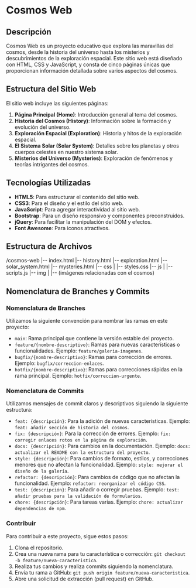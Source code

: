# Cosmos Web

## Descripción
Cosmos Web es un proyecto educativo que explora las maravillas del cosmos, desde la historia del universo hasta los misterios y descubrimientos de la exploración espacial. Este sitio web está diseñado con HTML, CSS y JavaScript, y consta de cinco páginas únicas que proporcionan información detallada sobre varios aspectos del cosmos.

## Estructura del Sitio Web
El sitio web incluye las siguientes páginas:

1. **Página Principal (Home)**: Introducción general al tema del cosmos.
2. **Historia del Cosmos (History)**: Información sobre la formación y evolución del universo.
3. **Exploración Espacial (Exploration)**: Historia y hitos de la exploración espacial.
4. **El Sistema Solar (Solar System)**: Detalles sobre los planetas y otros cuerpos celestes en nuestro sistema solar.
5. **Misterios del Universo (Mysteries)**: Exploración de fenómenos y teorías intrigantes del cosmos.

## Tecnologías Utilizadas
- **HTML5**: Para estructurar el contenido del sitio web.
- **CSS3**: Para el diseño y el estilo del sitio web.
- **JavaScript**: Para agregar interactividad al sitio web.
- **Bootstrap**: Para un diseño responsivo y componentes preconstruidos.
- **jQuery**: Para facilitar la manipulación del DOM y efectos.
- **Font Awesome**: Para iconos atractivos.

## Estructura de Archivos
/cosmos-web
|-- index.html
|-- history.html
|-- exploration.html
|-- solar_system.html
|-- mysteries.html
|-- css
| |-- styles.css
|-- js
| |-- scripts.js
|-- img
| |-- (imágenes relacionadas con el cosmos)


## Nomenclatura de Branches y Commits

### Nomenclatura de Branches
Utilizamos la siguiente convención para nombrar las ramas en este proyecto:
- `main`: Rama principal que contiene la versión estable del proyecto.
- `feature/{nombre-descriptivo}`: Ramas para nuevas características o funcionalidades. Ejemplo: `feature/galeria-imagenes`.
- `bugfix/{nombre-descriptivo}`: Ramas para corrección de errores. Ejemplo: `bugfix/correccion-enlaces`.
- `hotfix/{nombre-descriptivo}`: Ramas para correcciones rápidas en la rama principal. Ejemplo: `hotfix/correccion-urgente`.

### Nomenclatura de Commits
Utilizamos mensajes de commit claros y descriptivos siguiendo la siguiente estructura:
- `feat: {descripción}`: Para la adición de nuevas características. Ejemplo: `feat: añadir sección de historia del cosmos`.
- `fix: {descripción}`: Para la corrección de errores. Ejemplo: `fix: corregir enlaces rotos en la página de exploración`.
- `docs: {descripción}`: Para cambios en la documentación. Ejemplo: `docs: actualizar el README con la estructura del proyecto`.
- `style: {descripción}`: Para cambios de formato, estilos, y correcciones menores que no afectan la funcionalidad. Ejemplo: `style: mejorar el diseño de la galería`.
- `refactor: {descripción}`: Para cambios de código que no afectan la funcionalidad. Ejemplo: `refactor: reorganizar el código CSS`.
- `test: {descripción}`: Para añadir o corregir pruebas. Ejemplo: `test: añadir pruebas para la validación de formularios`.
- `chore: {descripción}`: Para tareas varias. Ejemplo: `chore: actualizar dependencias de npm`.

### Contribuir
Para contribuir a este proyecto, sigue estos pasos:
1. Clona el repositorio.
2. Crea una nueva rama para tu característica o corrección: `git checkout -b feature/nueva-caracteristica`.
3. Realiza tus cambios y realiza commits siguiendo la nomenclatura.
4. Envía tu rama a GitHub: `git push origin feature/nueva-caracteristica`.
5. Abre una solicitud de extracción (pull request) en GitHub.
